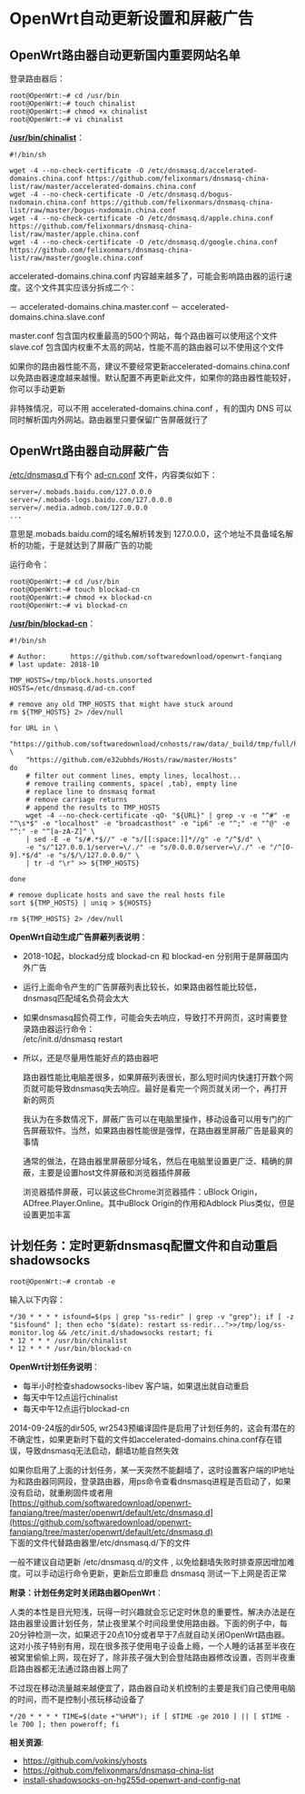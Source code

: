OpenWrt自动更新设置和屏蔽广告
========================

OpenWrt路由器自动更新国内重要网站名单
--------

登录路由器后：

    root@OpenWrt:~# cd /usr/bin
    root@OpenWrt:~# touch chinalist
    root@OpenWrt:~# chmod +x chinalist
    root@OpenWrt:~# vi chinalist

**[/usr/bin/chinalist](https://github.com/softwaredownload/openwrt-fanqiang/blob/master/openwrt/default/usr/bin/chinalist)**：

    #!/bin/sh

    wget -4 --no-check-certificate -O /etc/dnsmasq.d/accelerated-domains.china.conf https://github.com/felixonmars/dnsmasq-china-list/raw/master/accelerated-domains.china.conf
    wget -4 --no-check-certificate -O /etc/dnsmasq.d/bogus-nxdomain.china.conf https://github.com/felixonmars/dnsmasq-china-list/raw/master/bogus-nxdomain.china.conf
    wget -4 --no-check-certificate -O /etc/dnsmasq.d/apple.china.conf https://github.com/felixonmars/dnsmasq-china-list/raw/master/apple.china.conf
    wget -4 --no-check-certificate -O /etc/dnsmasq.d/google.china.conf https://github.com/felixonmars/dnsmasq-china-list/raw/master/google.china.conf

accelerated-domains.china.conf 内容越来越多了，可能会影响路由器的运行速度。这个文件其实应该分拆成二个：

－ accelerated-domains.china.master.conf
－ accelerated-domains.china.slave.conf

master.conf 包含国内权重最高的500个网站，每个路由器可以使用这个文件
slave.cof 包含国内权重不太高的网站，性能不高的路由器可以不使用这个文件

如果你的路由器性能不高，建议不要经常更新accelerated-domains.china.conf 以免路由器速度越来越慢。默认配置不再更新此文件，如果你的路由器性能较好，你可以手动更新

非特殊情况，可以不用 accelerated-domains.china.conf ，有的国内 DNS 可以同时解析国内外网站。路由器里只要保留广告屏蔽就行了

OpenWrt路由器自动屏蔽广告
--------

[/etc/dnsmasq.d](https://github.com/softwaredownload/openwrt-fanqiang/tree/master/openwrt/default/etc/dnsmasq.d)下有个 [ad-cn.conf](https://github.com/softwaredownload/openwrt-fanqiang/blob/master/openwrt/default/etc/dnsmasq.d/ad-cn.conf) 文件，内容类似如下：

    server=/.mobads.baidu.com/127.0.0.0
    server=/.mobads-logs.baidu.com/127.0.0.0
    server=/.media.admob.com/127.0.0.0
    ...

意思是.mobads.baidu.com的域名解析转发到 127.0.0.0，这个地址不具备域名解析的功能，于是就达到了屏蔽广告的功能

运行命令：

    root@OpenWrt:~# cd /usr/bin
    root@OpenWrt:~# touch blockad-cn
    root@OpenWrt:~# chmod +x blockad-cn
    root@OpenWrt:~# vi blockad-cn

**[/usr/bin/blockad-cn](https://github.com/softwaredownload/openwrt-fanqiang/blob/master/openwrt/default/usr/bin/blockad-cn)**：

    #!/bin/sh

    # Author:      https://github.com/softwaredownload/openwrt-fanqiang
    # last update: 2018-10

    TMP_HOSTS=/tmp/block.hosts.unsorted
    HOSTS=/etc/dnsmasq.d/ad-cn.conf

    # remove any old TMP_HOSTS that might have stuck around
    rm ${TMP_HOSTS} 2> /dev/null

    for URL in \
        "https://github.com/softwaredownload/cnhosts/raw/data/_build/tmp/full/hosts" \
        "https://github.com/e32ubhds/Hosts/raw/master/Hosts"
    do
        # filter out comment lines, empty lines, localhost...
        # remove trailing comments, space( ,tab), empty line
        # replace line to dnsmasq format
        # remove carriage returns
        # append the results to TMP_HOSTS
        wget -4 --no-check-certificate -qO- "${URL}" | grep -v -e "^#" -e "^\s*$" -e "localhost" -e "broadcasthost" -e "ip6" -e "^;" -e "^@" -e "^:" -e "^[a-zA-Z]" \
        | sed -E -e "s/#.*$//" -e "s/[[:space:]]*//g" -e "/^$/d" \
        -e "s/^127.0.0.1/server=\/./" -e "s/0.0.0.0/server=\/./" -e "/^[0-9].*$/d" -e "s/$/\/127.0.0.0/" \
        | tr -d "\r" >> ${TMP_HOSTS}

    done

    # remove duplicate hosts and save the real hosts file
    sort ${TMP_HOSTS} | uniq > ${HOSTS}

    rm ${TMP_HOSTS} 2> /dev/null

**OpenWrt自动生成广告屏蔽列表说明**：

- 2018-10起，blockad分成 blockad-cn 和 blockad-en 分别用于是屏蔽国内外广告
- 运行上面命令产生的广告屏蔽列表比较长，如果路由器性能比较低，dnsmasq匹配域名负荷会太大
- 如果dnsmasq超负荷工作，可能会失去响应，导致打不开网页，这时需要登录路由器运行命令：  
    /etc/init.d/dnsmasq restart
- 所以，还是尽量用性能好点的路由器吧

    路由器性能比电脑差很多，如果屏蔽列表很长，那么短时间内快速打开数个网页就可能导致dnsmasq失去响应。最好是看完一个网页就关闭一个，再打开新的网页

    我认为在多数情况下，屏蔽广告可以在电脑里操作，移动设备可以用专门的广告屏蔽软件。当然，如果路由器性能很是强悍，在路由器里屏蔽广告是最爽的事情

    通常的做法，在路由器里屏蔽部分域名，然后在电脑里设置更广泛、精确的屏蔽，主要是设置host文件屏蔽和浏览器插件屏蔽

     浏览器插件屏蔽，可以装这些Chrome浏览器插件：uBlock Origin，ADfree.Player.Online。其中uBlock Origin的作用和Adblock Plus类似，但是设置更加丰富

计划任务：定时更新dnsmasq配置文件和自动重启shadowsocks
--------

    root@OpenWrt:~# crontab -e

输入以下内容：

    */30 * * * * isfound=$(ps | grep "ss-redir" | grep -v "grep"); if [ -z "$isfound" ]; then echo "$(date): restart ss-redir...">>/tmp/log/ss-monitor.log && /etc/init.d/shadowsocks restart; fi
    * 12 * * * /usr/bin/chinalist
    * 12 * * * /usr/bin/blockad-cn

**OpenWrt计划任务说明**：

- 每半小时检查shadowsocks-libev 客户端，如果退出就自动重启
- 每天中午12点运行chinalist
- 每天中午12点运行blockad-cn

2014-09-24版的dir505, wr2543预编译固件是启用了计划任务的，这会有潜在的不确定性，如果更新时下载的文件如accelerated-domains.china.conf存在错误，导致dnsmasq无法启动，翻墙功能自然失效

如果你启用了上面的计划任务，某一天突然不能翻墙了，这时设置客户端的IP地址为和路由器同网段，登录路由器，用ps命令查看dnsmasq进程是否启动了，如果没有启动，就重刷固件或者用  [https://github.com/softwaredownload/openwrt-fanqiang/tree/master/openwrt/default/etc/dnsmasq.d](https://github.com/softwaredownload/openwrt-fanqiang/tree/master/openwrt/default/etc/dnsmasq.d)  
下面的文件代替路由器里/etc/dnsmasq.d/下的文件

一般不建议自动更新 /etc/dnsmasq.d/的文件 , 以免给翻墙失败时排查原因增加难度。可以手动运行命令更新，更新后立即重启 dnsmasq 测试一下上网是否正常

**附录：计划任务定时关闭路由器OpenWrt**：

人类的本性是目光短浅，玩得一时兴趣就会忘记定时休息的重要性。解决办法是在路由器里设置计划任务，禁止夜里某个时间段里使用路由器。下面的例子中，每20分钟检测一次，如果迟于20点10分或者早于7点就自动关闭OpenWrt路由器。这对小孩子特别有用，现在很多孩子使用电子设备上瘾，一个人睡的话甚至半夜在被窝里偷偷上网，现在好了，除非孩子强大到会登陆路由器修改设置，否则半夜重启路由器都无法通过路由器上网了

不过现在移动流量越来越便宜了，路由器自动关机控制的主要是我们自己使用电脑的时间，而不是控制小孩玩移动设备了

    */20 * * * * TIME=$(date +"%H%M"); if [ $TIME -ge 2010 ] || [ $TIME -le 700 ]; then poweroff; fi

**相关资源**:

- https://github.com/vokins/yhosts
- https://github.com/felixonmars/dnsmasq-china-list
- [install-shadowsocks-on-hg255d-openwrt-and-config-nat](http://www.shuyz.com/install-shadowsocks-on-hg255d-openwrt-and-config-nat.html)
